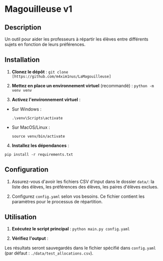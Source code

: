 # Magouilleuse v1

## Description

Un outil pour aider les professeurs à répartir les élèves entre différents sujets en fonction de leurs préférences.

## Installation

1. **Clonez le dépôt** :
`git clone [https://github.com/m4xim1nus/LaMagouilleuse]`

2. **Mettez en place un environnement virtuel** (recommandé) :
`python -m venv venv`


3. **Activez l'environnement virtuel** :

- Sur Windows :
  
  ```
  .\venv\Scripts\activate
  ```

- Sur MacOS/Linux :
  
  ```
  source venv/bin/activate
  ```

4. **Installez les dépendances** :

`pip install -r requirements.txt`


## Configuration

1. Assurez-vous d'avoir les fichiers CSV d'input dans le dossier `data/`: la liste des élèves, les préférences des élèves, les paires d'élèves exclues.

2. Configurez `config.yaml` selon vos besoins. Ce fichier contient les paramètres pour le processus de répartition.

## Utilisation

1. **Exécutez le script principal** :
`python main.py config.yaml`


2. **Vérifiez l'output** :

Les résultats seront sauvegardés dans le fichier spécifié dans `config.yaml` (par défaut : `./data/test_allocations.csv`).



